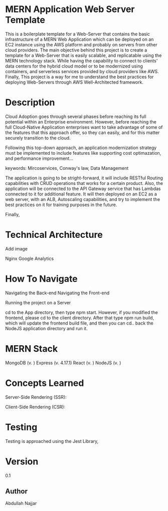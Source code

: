 # MERN Application Web Server Template

This is a boilerplate template for a Web-Server that contains the basic infrastructure of a MERN Web Application which can be deployed on an EC2 instance using the AWS platform and probably on servers from other cloud providers. The main objective behind this project is to create a template for a Web-Server that is easily scalable, and replicatable using the MERN technology stack. While having the capability to connect to clients' data centers for the hybrid cloud model or  to be modernized using containers, and serverless services provided by cloud providers like AWS. Finally, This project is a way for me to understand the best practices for deploying Web-Servers through AWS Well-Architected framework.

# Description

Cloud Adoption goes through several phases before reaching its full potential within an Enterprise environment. However, before reaching the full Cloud-Native Application enterprises want to take advantage of some of the features that this approach offer, so they can easily, and for this matter securely transition to the cloud.

Following this top-down approach, an application modernization strategy must be implemented to include features like supporting cost optimazation, and performance improvement... 

keywords: Mircoservices, Conway's law, Data Management

The application is going to be stright-forward, it will include RESTful Routing capabilities with CRUD operations that works for a certain product. Also, the application will be connected to the API Gateway service that has Lambdas connected to it for additional feature. It will then deployed on an EC2 as a web server, with an ALB, Autoscaling capabilities, and try to implement the best practices on it for training purposes in the future.

Finally,

# Technical Architecture

Add image

Nginx
Google Analytics

# How To Navigate

Navigating the Back-end
Navigating the Front-end


Running the project on a Server

cd to the App directory, then type npm start. However, if you modified the frontend, please cd to the client directory.
After that type npm run build, which will update the frontend build file, and then you can cd.. back the NodeJS application directory and run it. 

# MERN Stack

MongoDB (v. )
Express (v. 4.17.1)
React (v. )
NodeJS (v. )

# Concepts Learned

Server-Side Rendering (SSR):

Client-Side Rendering (CSR):

# Testing

Testing is approached using the Jest Library,


# Version

0.1

## Author

Abdullah Najjar
